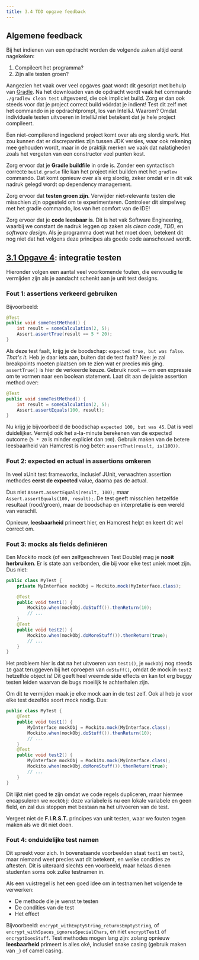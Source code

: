 ```yaml
---
title: 3.4 TDD opgave feedback
---
```


## Algemene feedback

Bij het indienen van een opdracht worden de volgende zaken altijd eerst nagekeken:

1. Compileert het programma? 
2. Zijn alle testen groen?

Aangezien het vaak over veel opgaves gaat wordt dit gescript met behulp van [Gradle](/dependency-management/gradle/). Na het downloaden van de opdracht wordt vaak het commando `./gradlew clean test` uitgevoerd, die ook impliciet build. Zorg er dan ook steeds voor dat je project correct build vóórdat je indient! Test dit zelf met het commando in je opdrachtprompt, los van IntelliJ. Waarom? Omdat individuele testen uitvoeren in IntelliJ niet betekent dat je hele project compileert. 

Een niet-compilerend ingediend project komt over als erg slordig werk. Het zou kunnen dat er discrepanties zijn tussen JDK versies, waar ook rekening mee gehouden wordt, maar in de praktijk merken we vaak dat nalatigheden zoals het vergeten van een constructor veel punten kost. 

Zorg ervoor dat je **Gradle buildfile** in orde is. Zonder een syntactisch correcte `build.gradle` file kan het project niet builden met het `gradlew` commando. Dat komt opnieuw over als erg slordig, zeker omdat er in dit vak nadruk gelegd wordt op dependency management. 

Zorg ervoor dat **testen groen zijn**. Verwijder niet-relevante testen die misschien zijn opgesteld om te experimenteren. Controleer dit simpelweg met het gradle commando, los van het comfort van de IDE!

Zorg ervoor dat je **code leesbaar is**. Dit is het vak Software Engineering, waarbij we constant de nadruk leggen op zaken als _clean code_, _TDD_, en _software design_. Als je programma doet wat het moet doen, betekent dit nog niet dat het volgens deze principes als goede code aanschouwd wordt. 

## [3.1 Opgave 4](/tdd#opgave-4): integratie testen

Hieronder volgen een aantal veel voorkomende fouten, die eenvoudig te vermijden zijn als je aandacht schenkt aan je unit test designs.

### Fout 1: assertions verkeerd gebruiken

Bijvoorbeeld:

```java
@Test
public void someTestMethod() {
    int result = someCalculation(2, 5);
    Assert.assertTrue(result == 5 * 20);
}
```

Als deze test faalt, krijg je de boodschap: `expected true, but was false`. _That's it._ Heb je daar iets aan, buiten dat de test faalt? Nee: je zal breakpoints moeten plaatsen om te zien wat er precies mis ging. `assertTrue()` is hier de verkeerde keuze. Gebruik nooit `==` om een expressie om te vormen naar een boolean statement. Laat dit aan de juiste assertion method over:

```java
@Test
public void someTestMethod() {
    int result = someCalculation(2, 5);
    Assert.assertEquals(100, result);
}
```

Nu krijg je bijvoorbeeld de boodschap `expected 100, but was 45`. Dat is veel duidelijker. Vermijd ook het a-la-minute berekenen van de expected outcome (`5 * 20` is minder expliciet dan `100`). Gebruik maken van de betere leesbaarheid van Hamcrest is nog beter: `assertThat(result, is(100))`.

### Fout 2: expected en actual in assertions omkeren

In veel xUnit test frameworks, inclusief JUnit, verwachten assertion methodes **eerst de expected** value, daarna pas de actual. 

Dus niet `Assert.assertEquals(result, 100);` maar `Assert.assertEquals(100, result);`. De test geeft misschien hetzelfde resultaat (rood/groen), maar de boodschap en interpretatie is een wereld van verschil. 

Opnieuw, **leesbaarheid** primeert hier, en Hamcrest helpt en keert dit wel correct om. 

### Fout 3: mocks als fields definiëren

Een Mockito mock (of een zelfgeschreven Test Double) mag je **nooit herbruiken**. Er is state aan verbonden, die bij voor elke test uniek moet zijn. Dus niet:

```java
public class MyTest {
    private MyInterface mockObj = Mockito.mock(MyInterface.class);

    @Test
    public void test1() {
        Mockito.when(mockObj.doStuff()).thenReturn(10);
        // ...
    }
    @Test
    public void test2() {
        Mockito.when(mockObj.doMoreStuff()).thenReturn(true);
        // ...
    }
}
```

Het probleem hier is dat na het uitvoeren van `test1()`, je `mockObj` nog steeds `10` gaat teruggeven bij het oproepen van `doStuff()`, omdat de mock in `test2` hetzelfde object is! Dit geeft heel vreemde side effects en kan tot erg buggy testen leiden waarvan de bugs moeilijk te achterhalen zijn. 

Om dit te vermijden maak je elke mock aan in de test zelf. Ook al heb je voor elke test dezelfde soort mock nodig. Dus:

```java
public class MyTest {
    @Test
    public void test1() {
        MyInterface mockObj = Mockito.mock(MyInterface.class);
        Mockito.when(mockObj.doStuff()).thenReturn(10);
        // ...
    }
    @Test
    public void test2() {
        MyInterface mockObj = Mockito.mock(MyInterface.class);
        Mockito.when(mockObj.doMoreStuff()).thenReturn(true);
        // ...
    }
}
```

Dit lijkt niet goed te zijn omdat we code regels dupliceren, maar hiermee encapsuleren we `mockObj`: deze variabele is nu een lokale variabele en geen field, en zal dus stoppen met bestaan na het uitvoeren van de test. 

Vergeet niet de **F.I.R.S.T.** principes van unit testen, waar we fouten tegen maken als we dit niet doen. 

### Fout 4: onduidelijke test namen

Dit spreekt voor zich. In bovenstaande voorbeelden staat `test1` en `test2`, maar niemand weet precies wat dit betekent, en welke condities ze aftesten. Dit is uiteraard slechts een voorbeeld, maar helaas dienen studenten soms ook zulke testnamen in. 

Als een vuistregel is het een goed idee om in testnamen het volgende te verwerken:

- De methode die je wenst te testen
- De condities van de test
- Het effect

Bijvoorbeeld: `encrypt_withEmptyString_returnsEmptyString`, of `encrypt_withSpaces_ignoresSpecialChars`, en niet `encryptTest1` of `encryptDoesStuff`. Test methodes mogen lang zijn: zolang opnieuw **leesbaarheid** primeert is alles oké, inclusief snake casing (gebruik maken van `_`) of camel casing. 

